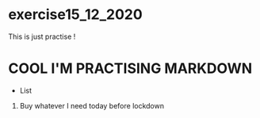 # exercise15_12_2020

This is just practise !

# COOL I'M PRACTISING MARKDOWN

- List

1. Buy whatever I need today before lockdown


